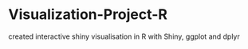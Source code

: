 # Visualization-Project-R
created interactive shiny visualisation in R with Shiny, ggplot and dplyr
